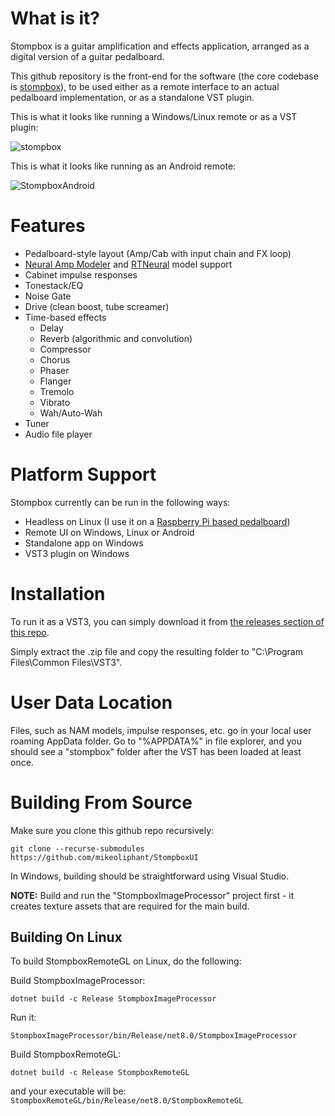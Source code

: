 # What is it?

Stompbox is a guitar amplification and effects application, arranged as a digital version of a guitar pedalboard.

This github repository is the front-end for the software (the core codebase is [stompbox](https://github.com/mikeoliphant/stompbox)), to be used either as a remote interface to an actual pedalboard implementation, or as a standalone VST plugin.

This is what it looks like running a Windows/Linux remote or as a VST plugin:

![stompbox](https://github.com/mikeoliphant/StompboxUI/assets/6710799/dd6e9349-ff0d-4437-af42-ef62f1096496)

This is what it looks like running as an Android remote:

![StompboxAndroid](https://github.com/mikeoliphant/StompboxUI/assets/6710799/3189e769-a28c-4e3b-8629-6846fb32de6c)

# Features

* Pedalboard-style layout (Amp/Cab with input chain and FX loop)
* [Neural Amp Modeler](https://github.com/sdatkinson/neural-amp-modeler) and [RTNeural](https://github.com/jatinchowdhury18/RTNeural) model support
* Cabinet impulse responses
* Tonestack/EQ
* Noise Gate
* Drive (clean boost, tube screamer)
* Time-based effects
  - Delay  
  - Reverb (algorithmic and convolution)
  - Compressor
  - Chorus
  - Phaser
  - Flanger
  - Tremolo
  - Vibrato
  - Wah/Auto-Wah
* Tuner
* Audio file player

# Platform Support

Stompbox currently can be run in the following ways:

* Headless on Linux (I use it on a [Raspberry Pi based pedalboard](https://www.youtube.com/watch?v=2I_bxxzQs2s))
* Remote UI on Windows, Linux or Android
* Standalone app on Windows
* VST3 plugin on Windows

# Installation

To run it as a VST3, you can simply download it from [the releases section of this repo](https://github.com/mikeoliphant/StompboxUI/releases/latest).

Simply extract the .zip file and copy the resulting folder to "C:\Program Files\Common Files\VST3".

# User Data Location

Files, such as NAM models, impulse responses, etc. go in your local user roaming AppData folder. Go to "%APPDATA%" in file explorer, and you should see a "stompbox" folder after the VST has been loaded at least once.

# Building From Source

Make sure you clone this github repo recursively:

```
git clone --recurse-submodules https://github.com/mikeoliphant/StompboxUI
```

In Windows, building should be straightforward using Visual Studio.

**NOTE:** Build and run the "StompboxImageProcessor" project first - it creates texture assets that are required for the main build.

## Building On Linux

To build StompboxRemoteGL on Linux, do the following:

Build StompboxImageProcessor:
```
dotnet build -c Release StompboxImageProcessor
```

Run it:
```
StompboxImageProcessor/bin/Release/net8.0/StompboxImageProcessor
```

Build StompboxRemoteGL:
```
dotnet build -c Release StompboxRemoteGL
```

and your executable will be: ```StompboxRemoteGL/bin/Release/net8.0/StompboxRemoteGL```
